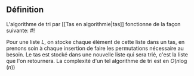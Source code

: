 ## Définition
L'algorithme de tri par [[Tas en algorithmie|tas]] fonctionne de la façon suivante: #!

Pour une liste $L$, on stocke chaque élément de cette liste dans un tas, en prenons soin à chaque insertion de faire les permutations nécessaire au besoin.
Le tas est stocké dans une nouvelle liste qui sera trié, c'est la liste que l'on retournera.
La complexité d'un tel algorithme de tri est en $O(n\log(n))$
<!--ID: 1715690724103-->

